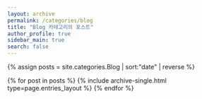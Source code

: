 ```yaml
---
layout: archive
permalink: /categories/blog
title: "Blog 카테고리의 포스트"
author_profile: true
sidebar_main: true
search: false
---
```


{% assign posts = site.categories.Blog | sort:"date" | reverse %}

{% for post in posts %}
{% include archive-single.html type=page.entries_layout %}
{% endfor %}
